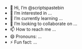 - 👋 Hi, I’m @scriptspastebin
- 👀 I’m interested in ...
- 🌱 I’m currently learning ...
- 💞️ I’m looking to collaborate on ...
- 📫 How to reach me ...
- 😄 Pronouns: ...
- ⚡ Fun fact: ...

<!---
scriptspastebin/scriptspastebin is a ✨ special ✨ repository because its `README.md` (this file) appears on your GitHub profile.
You can click the Preview link to take a look at your changes.
--->
